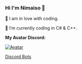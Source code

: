 ### Hi I'm Nimaiso 👋

🖤 I am in love with coding.

💠 I’m currently coding in C# & C++.

**My Avatar Discord:**

[![Avatar](https://discord.c99.nl/widget/theme-3/631463369458843668.png)](https://discord.gg/DStAkkypnm)

[Discord Bots](https://top.gg/api/widget/877568009135337472.svg)
